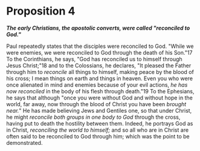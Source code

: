 # Proposition 4

***The early Christians, the apostolic converts, were called "reconciled to God."***

Paul repeatedly states that the disciples were reconciled to God. "While we were enemies, we were reconciled to God through the death of his Son."17 To the Corinthians, he says, "God has reconciled us to himself through Jesus Christ;"18 and to the Colossians, he declares, "It pleased the Father through him to *reconcile* all things to himself, making peace by the blood of his cross; I mean things on earth and things in heaven. Even you who were once alienated in mind and enemies because of your evil actions, *he has now reconciled* in the body of his flesh through death."19 To the Ephesians, he says that although "once you were without God and without hope in the world, far away, now through the blood of Christ you have been *brought near.*" He has made believing Jews and Gentiles one, so that under Christ, he might *reconcile both groups in one body to God* through the cross, having put to death the hostility between them. Indeed, he portrays God as in Christ, *reconciling the world to himself;* and so all who are in Christ are often said to be reconciled to God through him; which was the point to be demonstrated.
